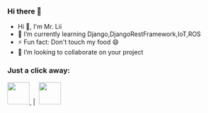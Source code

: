 ### Hi there 👋

</p>
<ul>
  <li>Hi 👋, I'm Mr. Lii
  <li>🌱 I’m currently learning Django,DjangoRestFramework,IoT,ROS</li>
  <li>⚡ Fun fact: Don't touch my food 😄</li>
  <li>👯 I’m looking to collaborate on your project</li>
</ul>

### <p>Just a click away:</p>
<a href="https://twitter.com/tabarilinus">
  <img height="50" src="https://cdn2.iconfinder.com/data/icons/threads-by-instagram/24/x-logo-twitter-new-brand-contained-outline-512.png"/>
</a>
<span style="padding: 4px; height: 10px;">|</span>
<a href="https://www.linkedin.com/in/tabari-linus/">
  <img height="50" src="https://cdn2.iconfinder.com/data/icons/social-micon/512/linkedin-512.png"/>
</a>
<!--
**Tabari-Linus/Tabari-Linus** is a ✨ _special_ ✨ repository because its `README.md` (this file) appears on your GitHub profile.

Here are some ideas to get you started:

- 🔭 I’m currently working on ...
- 🌱 I’m currently learning ...
- 👯 I’m looking to collaborate on ...
- 🤔 I’m looking for help with ...
- 💬 Ask me about ...
- 📫 How to reach me: ...
- 😄 Pronouns: ...
- ⚡ Fun fact: ...
-->
